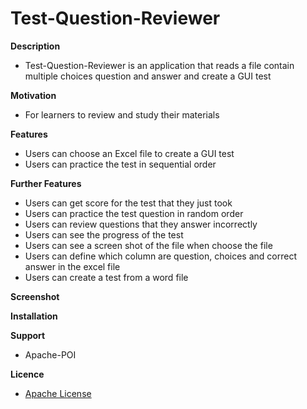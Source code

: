 # Test-Question-Reviewer

**Description**
- Test-Question-Reviewer is an application that reads a file contain multiple choices question and answer and create a GUI test

**Motivation**
- For learners to review and study their materials

**Features**
- Users can choose an Excel file to create a GUI test
- Users can practice the test in sequential order

**Further Features**
- Users can get score for the test that they just took
- Users can practice the test question in random order
- Users can review questions that they answer incorrectly
- Users can see the progress of the test
- Users can see a screen shot of the file when choose the file
- Users can define which column are question, choices and correct answer in the excel file 
- Users can create a test from a word file

**Screenshot**

**Installation**

**Support**
- Apache-POI

**Licence**
- [Apache License](LICENSE)